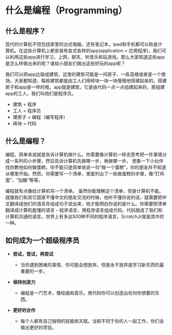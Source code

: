 # 什么是编程（Programming）

## 什么是程序？
现代的计算机不但包括家里的台式电脑，还有笔记本，ipad和手机都可以称是计算机。在这些计算机上都安装有各式各样的app(application = 应用程序)，我们可以利用这些app进行学习，上网，聊天，听音乐和玩游戏。那么大家知道这些app是怎么样做出来的呢？谁给小朋友们做出这些好玩的app呢？

我们可以把app比喻成建筑，这里的建筑可能是一间房子、一栋高楼或者是一个商场。大家都知道，每栋建筑都是由工人们用砖块一块一块慢慢地搭建起来的。搭建房子和app是一样的哦，app就是建筑，它是由代码一点一点组建起来的，那组建app的工人，我们叫他们是程序员。

- 建筑 = 程序
- 工人 = 程序员
- 建房子 = 编程（编写程序）
- 砖块 = 代码

## 什么是编程？
编程，简单来说就是告诉计算机做什么。你需要像计算机一样去思考把一件事情分成一系列的小步骤，然后告诉计算机先做哪一步，再做哪一步。
想象一下小伙伴找你教他如何做蛋糕，你不能只是简单地说一句“做一个蛋糕”，你的朋友并不知道从哪里开始。然而，你需要写一个清单，里面列出了一些做蛋糕的步骤，像“打鸡蛋”，“加糖”等等。

编程就有点像给计算机写一个清单。
虽然你能理解这个清单，但是计算机不能。就像我们和其它国家不懂中文的朋友交流的时候，他听不懂你说的话，就需要把中文翻译成他们的语言并组成句子说出来，他才能明白你说的是什么。你需要把清单翻译成计算机能懂的语言 – 程序语言，用程序语言组成代码。代码就成了我们和计算机沟通的语言。世界上有多达500种不同的程序语言，ScratchJr就是其中的一种。

## 如何成为一个超级程序员
- **尝试，尝试，再尝试**
  - 当你遇到困难的事情，你可能会想放弃。但是永不放弃是学习新东西的最重要的一步。

- **保持创造力**
  - 编程是一门艺术，像绘画和音乐。用代码你可以创造出任何你想要的东西。

- **更好的合作**
  - 每个人都有自己独特的技能和天赋。当和不同于你的人一起工作，你们会做出更好的项目。
